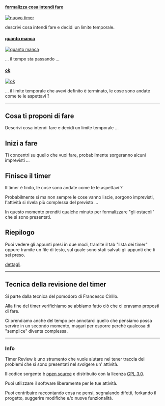 #### [formalizza cosa intendi fare][themes]

[![nuovo timer](images/a_nuovo_pomodoro.png)][themes]

descrivi cosa intendi fare e decidi un limite temporale.


#### [quanto manca][themes]

[![quanto manca](images/a_tray_icon_ubuntu.png)][themes]

... il tempo sta passando ...


#### [ok][themes]

[![ok](images/a_fine_pomodoro.png)][themes]

... il limite temporale che avevi definito è terminato, le cose sono andate come te le aspettavi ? 


[themes]: /


---

## Cosa ti proponi di fare

Descrivi cosa intendi fare e decidi un limite temporale ... 


## Inizi a fare

Ti concentri su quello che vuoi fare, probabilmente sorgeranno alcuni imprevisti ...


## Finisce il timer

Il timer è finito, le cose sono andate come te le aspettavi ? 

Probabilmente si ma non sempre le cose vanno liscie, sorgono imprevisti, l'attività si rivela più complessa del previsto ...

In questo momento prenditi qualche minuto per formalizzare "gli ostacoli" che si sono presentati. 

## Riepilogo

Puoi vedere gli appunti presi in due modi, tramite il tab "lista dei timer" oppure tramite un file di testo, sul quale sono stati salvati gli appunti che ti sei preso.

[dettagli](./riepilogo.html).
 
---

## Tecnica della revisione del timer

Si parte dalla tecnica del pomodoro di Francesco Cirillo. 

Alla fine del timer verifichiamo se abbiamo fatto ciò che ci eravamo proposti di fare.

Ci prendiamo anche del tempo per annotarci quello che pensiamo possa servire in un secondo momento, magari per esporre perché qualcosa di "semplice" diventa complessa.


---

### Info

Timer Review è uno strumento che vuole aiutare nel tener traccia dei problemi che si sono presentati nel svolgere un' attività.

Il codice sorgente è  [open source][timer-review-github] e distribuito con la licenza [GPL 3.0][gpl3.0-license].

Puoi utilizzare il software liberamente per le tue attività.

Puoi contribuire  raccontando cosa ne pensi, segnalando difetti, forkando il progetto, suggerire modifiche e/o nuove funzionalità. 

[gpl3.0-license]: http://www.gnu.org/licenses/gpl-3.0.txt
[timer-review-github]: https://github.com/zx-max/timer/

